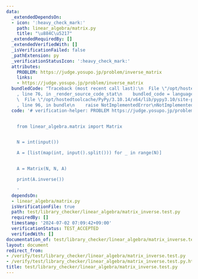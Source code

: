 ```yaml
---
data:
  _extendedDependsOn:
  - icon: ':heavy_check_mark:'
    path: linear_algebra/matrix.py
    title: "\u884C\u5217"
  _extendedRequiredBy: []
  _extendedVerifiedWith: []
  _isVerificationFailed: false
  _pathExtension: py
  _verificationStatusIcon: ':heavy_check_mark:'
  attributes:
    PROBLEM: https://judge.yosupo.jp/problem/inverse_matrix
    links:
    - https://judge.yosupo.jp/problem/inverse_matrix
  bundledCode: "Traceback (most recent call last):\n  File \"/opt/hostedtoolcache/PyPy/3.10.14/x64/lib/pypy3.10/site-packages/onlinejudge_verify/documentation/build.py\"\
    , line 76, in _render_source_code_stat\n    bundled_code = language.bundle(\n\
    \  File \"/opt/hostedtoolcache/PyPy/3.10.14/x64/lib/pypy3.10/site-packages/onlinejudge_verify/languages/python.py\"\
    , line 96, in bundle\n    raise NotImplementedError\nNotImplementedError\n"
  code: '# verification-helper: PROBLEM https://judge.yosupo.jp/problem/inverse_matrix


    from linear_algebra.matrix import Matrix


    N = int(input())

    A = [list(map(int, input().split())) for _ in range(N)]


    A = Matrix(N, N, A)

    print(A.inverse())

    '
  dependsOn:
  - linear_algebra/matrix.py
  isVerificationFile: true
  path: test/library_checker/linear_algebra/matrix_inverse.test.py
  requiredBy: []
  timestamp: '2024-07-02 07:09:42+09:00'
  verificationStatus: TEST_ACCEPTED
  verifiedWith: []
documentation_of: test/library_checker/linear_algebra/matrix_inverse.test.py
layout: document
redirect_from:
- /verify/test/library_checker/linear_algebra/matrix_inverse.test.py
- /verify/test/library_checker/linear_algebra/matrix_inverse.test.py.html
title: test/library_checker/linear_algebra/matrix_inverse.test.py
---
```

